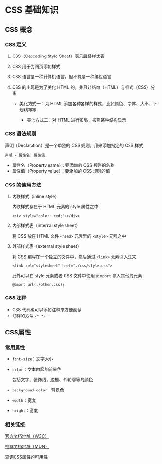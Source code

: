 # CSS 基础知识

## CSS 概念

### CSS 定义

1. CSS（Cascading Style Sheet）表示层叠样式表

2. CSS 用于为网页添加样式

3. CSS 语言是一种计算机语言，但不算是一种编程语言

4. CSS 的出现是为了美化 HTML 的，并且让结构（HTML）与样式（CSS）分离

   - 美化方式一：为 HTML 添加各种各样的样式，比如颜色、字体、大小、下划线等等


      - 美化方式二：对 HTML 进行布局，按照某种结构显示



### CSS 语法规则

声明（Declaration）是一个单独的 CSS 规则，用来添加指定的 CSS 样式

`声明 = 属性名: 属性值;`

- 属性名（Property name）：要添加的 CSS 规则的名称
- 属性值（Property value）：要添加的 CSS 规则的值

### CSS 的使用方法

1. 内联样式（inline style）

   内联样式存在于 HTML 元素的 style 属性之中

   `<div style="color: red;"></div>`

2. 内部样式表（internal style sheet）

   将 CSS 放在 HTML 文件 `<head>` 元素里的 `<style>` 元素之中

3. 外部样式表（external style sheet）

   将 CSS 编写在一个独立的文件中，然后通过 `<link>` 元素引入进来

   `<link rel="stylesheet" href="./css/style.css">`

   此外可以在 style 元素或者 CSS 文件中使用 `@import` 导入其他的元素

   `@imort url(./other.css);`

### CSS 注释

- CSS 代码也可以添加注释来方便阅读
- 注释的方法 `/* */`

## CSS属性

### 常用属性

- `font-size`：文字大小

- `color`：文本内容的前景色

  包括文字、装饰线、边框、外轮廓等的颜色

- `background-color`：背景色

- `width`：宽度

- `height`：高度

### 相关链接

[官方文档地址（W3C）](https://www.w3.org/TR/?tag=css)

[推荐文档地址（MDN）](https://developer.mozilla.org/zh-CN/docs/Web/CSS/Reference#关键字索引)

[查询CSS属性的可用性](https://caniuse.com/)
